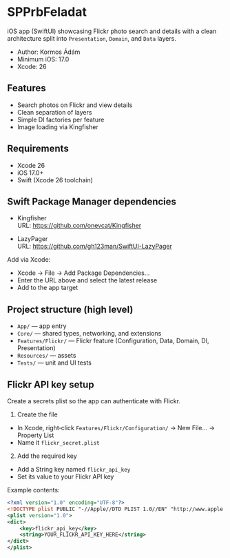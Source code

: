 # SPPrbFeladat

iOS app (SwiftUI) showcasing Flickr photo search and details with a clean architecture split into `Presentation`, `Domain`, and `Data` layers.

- Author: Kormos Ádám
- Minimum iOS: 17.0
- Xcode: 26

## Features

- Search photos on Flickr and view details
- Clean separation of layers
- Simple DI factories per feature
- Image loading via Kingfisher

## Requirements

- Xcode 26
- iOS 17.0+
- Swift (Xcode 26 toolchain)

## Swift Package Manager dependencies

- Kingfisher  
  URL: https://github.com/onevcat/Kingfisher

- LazyPager  
  URL: https://github.com/gh123man/SwiftUI-LazyPager

Add via Xcode:
- Xcode → File → Add Package Dependencies…
- Enter the URL above and select the latest release
- Add to the app target

## Project structure (high level)

- `App/` — app entry
- `Core/` — shared types, networking, and extensions
- `Features/Flickr/` — Flickr feature (Configuration, Data, Domain, DI, Presentation)
- `Resources/` — assets
- `Tests/` — unit and UI tests

## Flickr API key setup

Create a secrets plist so the app can authenticate with Flickr.

1) Create the file
- In Xcode, right‑click `Features/Flickr/Configuration/` → New File… → Property List
- Name it `flickr_secret.plist`

2) Add the required key
- Add a String key named `flickr_api_key`
- Set its value to your Flickr API key

Example contents:
```xml
<?xml version="1.0" encoding="UTF-8"?>
<!DOCTYPE plist PUBLIC "-//Apple//DTD PLIST 1.0//EN" "http://www.apple.com/DTDs/PropertyList-1.0.dtd">
<plist version="1.0">
<dict>
    <key>flickr_api_key</key>
    <string>YOUR_FLICKR_API_KEY_HERE</string>
</dict>
</plist>